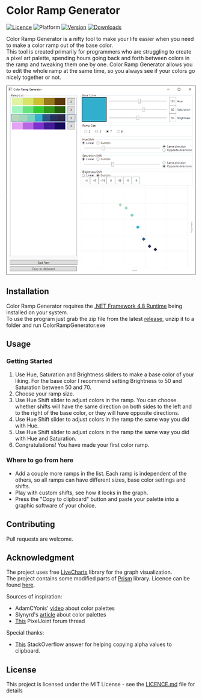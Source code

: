 ﻿# Color Ramp Generator
[![Licence](https://img.shields.io/badge/licence-MIT-brightgreen)](/LICENCE.md)
![Platform](https://img.shields.io/badge/platform-win--32%20%7C%20win--64-lightgrey)
[![Version](https://img.shields.io/github/v/release/Exerionius/ColorRampGenerator?include_prereleases&label=pre-release)](https://github.com/Exerionius/ColorRampGenerator/releases)
[![Downloads](https://img.shields.io/github/downloads-pre/Exerionius/ColorRampGenerator/v0.1.4/total?label=downloads)](https://github.com/Exerionius/ColorRampGenerator/releases)

Color Ramp Generator is a nifty tool to make your life easier when you need to make a color ramp out of the base color.  
This tool is created primarily for programmers who are struggling to create a pixel art palette, spending hours going back and forth between colors in the ramp and tweaking them one by one. Color Ramp Generator allows you to edit the whole ramp at the same time, so you always see if your colors go nicely together or not.

![Screenshot](/screenshot.png?raw=true)

## Installation
Color Ramp Generator requires the [.NET Framework 4.8 Runtime](https://dotnet.microsoft.com/download/dotnet-framework/net48) being installed on your system.  
To use the program just grab the zip file from the latest [release](https://github.com/Exerionius/ColorRampGenerator/releases), unzip it to a folder and run ColorRampGenerator.exe

## Usage

### Getting Started
1. Use Hue, Saturation and Brightness sliders to make a base color of your liking. For the base color I recommend setting Brightness to 50 and Saturation between 50 and 70.
2. Choose your ramp size.
3. Use Hue Shift slider to adjust colors in the ramp. You can choose whether shifts will have the same direction on both sides to the left and to the right of the base color, or they will have opposite directions.
4. Use Hue Shift slider to adjust colors in the ramp the same way you did with Hue.
5. Use Hue Shift slider to adjust colors in the ramp the same way you did with Hue and Saturation.
6. Congratulations! You have made your first color ramp.

### Where to go from here
* Add a couple more ramps in the list. Each ramp is independent of the others, so all ramps can have different sizes, base color settings and shifts.
* Play with custom shifts, see how it looks in the graph.
* Press the "Copy to clipboard" button and paste your palette into a graphic software of your choice.

## Contributing
Pull requests are welcome.

## Acknowledgment
The project uses free [LiveCharts](https://github.com/Live-Charts/Live-Charts/) library for the graph visualization.  
The project contains some modified parts of [Prism](https://github.com/PrismLibrary/Prism) library. Licence can be found [here](https://github.com/PrismLibrary/Prism/blob/master/LICENSE).

Sources of inspiration:
* AdamCYonis' [video](https://www.youtube.com/watch?v=hkrK65FPmDI) about color palettes
* Slynyrd's [article](https://www.slynyrd.com/blog/2018/1/10/pixelblog-1-color-palettes) about color palettes
* [This](http://pixeljoint.com/forum/forum_posts.asp?TID=10695) PixelJoint forum thread

Special thanks:
* [This](https://stackoverflow.com/questions/44177115/copying-from-and-to-clipboard-loses-image-transparency/46424800#46424800) StackOverflow answer for helping copying alpha values to clipboard.

## License
This project is licensed under the MIT License - see the [LICENCE.md](/LICENCE.md) file for details